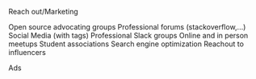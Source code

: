 Reach out/Marketing

Open source advocating groups
Professional forums (stackoverflow,...)
Social Media (with tags)
Professional Slack groups
Online and in person meetups
Student associations
Search engine optimization
Reachout to influencers

Ads
